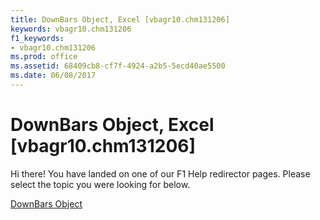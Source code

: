 ```yaml
---
title: DownBars Object, Excel [vbagr10.chm131206]
keywords: vbagr10.chm131206
f1_keywords:
- vbagr10.chm131206
ms.prod: office
ms.assetid: 68409cb8-cf7f-4924-a2b5-5ecd40ae5500
ms.date: 06/08/2017
---
```



# DownBars Object, Excel [vbagr10.chm131206]

Hi there! You have landed on one of our F1 Help redirector pages. Please select the topic you were looking for below.

[DownBars Object](http://msdn.microsoft.com/library/d85f4fac-c708-efe1-88c5-c2dca6616f31%28Office.15%29.aspx)

